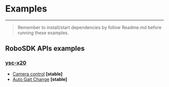 # Examples
--------------------------------------------------------------------------------

> Remember to install/start dependencies by follow Readme.md before running these examples.

## RoboSDK APIs examples

### [ysc-x20](https://www.deeprobotics.cn/products_jy_3.html)

* [Camera control](camera_control/upload_after_capture.py) **[stable]**
* [Auto Gait Change](auto_gait_change/main.py) **[stable]**
